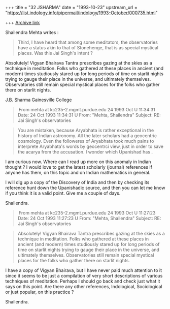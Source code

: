 +++
title = "32 JSHARMA"
date = "1993-10-23"
upstream_url = "https://list.indology.info/pipermail/indology/1993-October/000735.html"

+++
[Archive link](https://list.indology.info/pipermail/indology/1993-October/000735.html)

Shailendra Mehta writes :

> Third, I have heard that among some meditators, the observatories have a status
> akin to that of Stonehenge, that is as special mystical places. Was this Jai
> Singh's intent ?


 Absolutely! Vigyan Bhairava Tantra prescribes gazing at the skies as 
a technique in meditation. Folks who gathered at these places in 
ancient (and modern) times studiously stared up for long periods of 
time on starlit nights trying to gauge their place in the universe, 
and ultimately themselves. Observatories still remain special 
mystical places for the folks who gather there on starlit nights.

J.B. Sharma
Gainesville College



> From mehta at kc235-2.mgmt.purdue.edu 24 1993 Oct U 11:34:31
Date: 24 Oct 1993 11:34:31 U
From: "Mehta, Shailendra" <mehta at kc235-2.mgmt.purdue.edu>
Subject: RE: Jai Singh's observatories






>You are mistaken, because Aryabhata is rather exceptional in the
>history of Indian astronomy.  All the later scholars had a geocentric
>cosmology.  Even the followeres of Aryabhata took much pains to
>interprete Aryabhata's words by geocentrci view, just in order to
>save the acarya from the accusation.
>I wonder which Upanishad has <a clear reference to heliocentricity>.

I am curious now. Where can I read up more on this anomaly in Indian thought ?
I would love to get the latest scholarly (journal) references if anyone has
them, on this topic and on Indian mathematics in general.

I will dig up a copy of the Discovery of India and then by checking its
reference hunt down the Upanishadic source, and then you can let me know if you
think it is a valid point. Give me a couple of days.

Shailendra.



> From mehta at kc235-2.mgmt.purdue.edu 24 1993 Oct U 11:27:23
Date: 24 Oct 1993 11:27:23 U
From: "Mehta, Shailendra" <mehta at kc235-2.mgmt.purdue.edu>
Subject: RE: Jai Singh's observatories




> Absolutely! Vigyan Bhairava Tantra prescribes gazing at the skies as 
>a technique in meditation. Folks who gathered at these places in 
>ancient (and modern) times studiously stared up for long periods of 
>time on starlit nights trying to gauge their place in the universe, 
>and ultimately themselves. Observatories still remain special 
>mystical places for the folks who gather there on starlit nights.

I have a copy of Vigyan Bhairava, but I have never paid much attention to it
since it seems to be just a compilation of very short descriptions of various
techniques of meditation. Perhaps I should go back and check just what it says
on this point. Are there any other references, Indological, Sociological or
just popular, on this practice ?

Shailendra.









